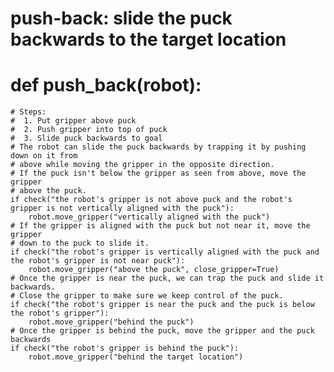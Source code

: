 # push-back: slide the puck backwards to the target location
# def push_back(robot):
    # Steps:
    #  1. Put gripper above puck
    #  2. Push gripper into top of puck
    #  3. Slide puck backwards to goal
    # The robot can slide the puck backwards by trapping it by pushing down on it from
    # above while moving the gripper in the opposite direction.
    # If the puck isn't below the gripper as seen from above, move the gripper
    # above the puck.
    if check("the robot's gripper is not above puck and the robot's gripper is not vertically aligned with the puck"):
        robot.move_gripper("vertically aligned with the puck")
    # If the gripper is aligned with the puck but not near it, move the gripper
    # down to the puck to slide it.
    if check("the robot's gripper is vertically aligned with the puck and the robot's gripper is not near puck"):
        robot.move_gripper("above the puck", close_gripper=True)
    # Once the gripper is near the puck, we can trap the puck and slide it backwards.
    # Close the gripper to make sure we keep control of the puck.
    if check("the robot's gripper is near the puck and the puck is below the robot's gripper"):
        robot.move_gripper("behind the puck")
    # Once the gripper is behind the puck, move the gripper and the puck backwards
    if check("the robot's gripper is behind the puck"):
        robot.move_gripper("behind the target location")
